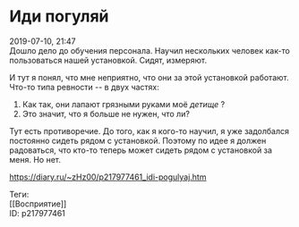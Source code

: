 Иди погуляй
============

   
 2019-07-10, 21:47   
  Дошло дело до обучения персонала. Научил нескольких человек как-то пользоваться нашей установкой. Сидят, измеряют.   
   
 И тут я понял, что мне неприятно, что они за этой установкой работают. Что-то типа ревности -- в двух частях:   
 1. Как так, они лапают грязными руками моё  *детище*  ?   
 2. Это значит, что я больше не нужен, что ли?   
   
 Тут есть противоречие. До того, как я кого-то научил, я уже задолбался постоянно сидеть рядом с установкой. Поэтому по идее я должен радоваться, что кто-то теперь может сидеть рядом с установкой за меня. Но нет.   
    
 <https://diary.ru/~zHz00/p217977461_idi-pogulyaj.htm>   
   
 Теги:   
 [[Восприятие]]   
 ID: p217977461